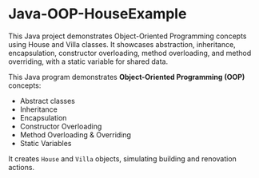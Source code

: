 # Java-OOP-HouseExample
This Java project demonstrates Object-Oriented Programming concepts using House and Villa classes. It showcases abstraction, inheritance, encapsulation, constructor overloading, method overloading, and method overriding, with a static variable for shared data.

This Java program demonstrates **Object-Oriented Programming (OOP)** concepts:
- Abstract classes
- Inheritance
- Encapsulation
- Constructor Overloading
- Method Overloading & Overriding
- Static Variables

It creates `House` and `Villa` objects, simulating building and renovation actions.
